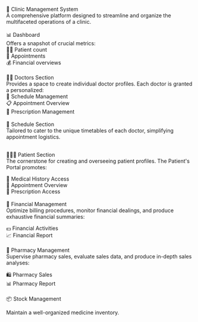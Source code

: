 

🏥 Clinic Management System
<br>
A comprehensive platform designed to streamline and organize the multifaceted operations of a clinic.
<br><br>
📊 Dashboard
<br>
Offers a snapshot of crucial metrics:
<br>
🧑‍⚕️ Patient count<br>
📅 Appointments<br>
💰 Financial overviews<br><br>
👩‍⚕️ Doctors Section<br>
Provides a space to create individual doctor profiles. Each doctor is granted a personalized:
<br>
📅 Schedule Management<br>
📋 Appointment Overview<br>
💊 Prescription Management<br><br>
📅 Schedule Section<br>
Tailored to cater to the unique timetables of each doctor, simplifying appointment logistics.<br><br>

🧑‍🤝‍🧑 Patient Section<br>
The cornerstone for creating and overseeing patient profiles. The Patient's Portal promotes:<br>

📜 Medical History Access<br>
📅 Appointment Overview<br>
💊 Prescription Access<br><br>
💼 Financial Management<br>
Optimize billing procedures, monitor financial dealings, and produce exhaustive financial summaries:<br>

💵 Financial Activities<br>
📈 Financial Report<br><br>
💊 Pharmacy Management<br>
Supervise pharmacy sales, evaluate sales data, and produce in-depth sales analyses:<br>

🛍️ Pharmacy Sales<br>
📊 Pharmacy Report<br><br>
📦 Stock Management<br>

Maintain a well-organized medicine inventory.<br><br>
